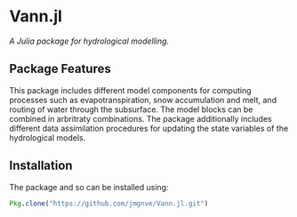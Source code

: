 # Vann.jl

*A Julia package for hydrological modelling.*

## Package Features

This package includes different model components for computing processes
such as evapotranspiration, snow accumulation and melt, and routing of water
through the subsurface. The model blocks can be combined in arbritraty
combinations. The package additionally includes different data assimilation
procedures for updating the state variables of the hydrological models.

## Installation

The package and so can be installed using:

```julia
Pkg.clone("https://github.com/jmgnve/Vann.jl.git")
```

